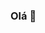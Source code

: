 ### **Olá** 👋

<!--
**MartinelliNTZ/MartinelliNTZ** is a ✨ _special_ ✨ repository because its `README.md` (this file) appears on your GitHutps://github.com/Marttps://github-readme-stats.vercel.app/api?username=MartinelliNTZ&show_icons=true&theme=dracula&include_all_commits=true&count_pr
